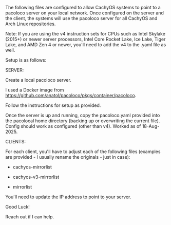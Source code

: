 The following files are configured to allow CachyOS systems to point to a pacoloco server on your local network. Once configured on the server and the client, the systems will use the pacoloco server for all CachyOS and Arch Linux repositories.

Note: If you are using the v4 instruction sets for CPUs such as Intel Skylake (2015+) or newer server processors, Intel Core Rocket Lake, Ice Lake, Tiger Lake, and AMD Zen 4 or newer, you'll need to add the v4 to the .yaml file as well.

Setup is as follows:

SERVER:

Create a local pacoloco server.

I used a Docker image from https://github.com/anatol/pacoloco/pkgs/container/pacoloco.

Follow the instructions for setup as provided.

Once the server is up and running, copy the pacoloco.yaml provided into the pacolocal home directory (backing up or overwriting the current file). Config should work as configured (other than v4). Worked as of 18-Aug-2025.



CLIENTS:

For each client, you'll have to adjust each of the following files (examples are provided - I usually rename the originals - just in case):

* cachyos-mirrorlist

* cachyos-v3-mirrorlist

* mirrorlist

You'll need to update the IP address to point to your server.

Good Luck!

Reach out if I can help.
